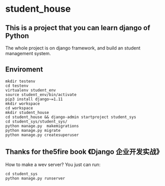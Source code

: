 # student_house

## This is a project that you can learn django of Python
The whole project is on django framework, and build an student management system.

## Enviroment

```
mkdir testenv
cd testenv
virtualenv student_env
source student_env/bin/activate
pip3 install django~=1.11
mkdir workspace
cd workspace
mkdir student_house
cd student_house && django-admin startproject student_sys
cd student_sys/student_sys/
python manage.py  makemigrations
python manage.py migrate
python manage.py createsuperuser
```

## Thanks for the5fire book 《Django 企业开发实战》
How to make a wev server?
You just can run:

```
cd student_sys
python manage.py runserver
```
